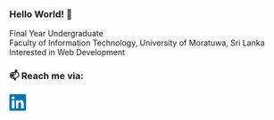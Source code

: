### Hello World! 👋

Final Year Undergraduate<br>
Faculty of Information Technology, University of Moratuwa, Sri Lanka<br>
Interested in Web Development

### 📫 Reach me via:
<a href="https://www.linkedin.com/in/sajith-madhusankha-93681b180/">
<img src="LinkedIn_logo.png" alt="https://www.linkedin.com/in/sajith-madhusankha-93681b180/" width="30" height="30">
</a>
<!-- [<img](https://www.linkedin.com/in/sajith-madhusankha-93681b180/) -->
<!--
**SajithMadhusankha/SajithMadhusankha** is a ✨ _special_ ✨ repository because its `README.md` (this file) appears on your GitHub profile.

Here are some ideas to get you started:

- 🔭 I’m currently working on ...
- 🌱 I’m currently learning ...
- 👯 I’m looking to collaborate on ...
- 🤔 I’m looking for help with ...
- 💬 Ask me about ...
- 📫 How to reach me: ...
- 😄 Pronouns: ...
- ⚡ Fun fact: ...
-->
[
  "image/bmp",
  "image/cgm",
  "image/g3fax",
  "image/gif",
  "image/ief",
  "image/jp2",
  "image/jpeg",
  "image/jpg",
  "image/pict",
  "image/png",
  "image/prs.btif",
  "image/svg+xml",
  "image/tiff",
  "image/vnd.adobe.photoshop",
  "image/vnd.djvu",
  "image/vnd.dwg",
  "image/vnd.dxf",
  "image/vnd.fastbidsheet",
  "image/vnd.fpx",
  "image/vnd.fst",
  "image/vnd.fujixerox.edmics-mmr",
  "image/vnd.fujixerox.edmics-rlc",
  "image/vnd.microsoft.icon",
  "image/vnd.ms-modi",
  "image/vnd.net-fpx",
  "image/vnd.wap.wbmp",
  "image/vnd.xiff",
  "image/webp",
  "image/x-cmu-raster",
  "image/x-cmx",
  "image/x-icon",
  "image/x-macpaint",
  "image/x-pcx",
  "image/x-pict",
  "image/x-portable-anymap",
  "image/x-portable-bitmap",
  "image/x-portable-graymap",
  "image/x-portable-pixmap",
  "image/x-quicktime",
  "image/x-rgb",
  "image/x-xbitmap",
  "image/x-xpixmap",
  "image/x-xwindowdump"
]
